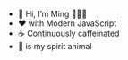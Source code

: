 - 👋 Hi, I’m Ming 👨🏻‍💻 
- ❤️  with Modern JavaScript
- ☕️  Continuously caffeinated
- 🦎  is my spirit animal
